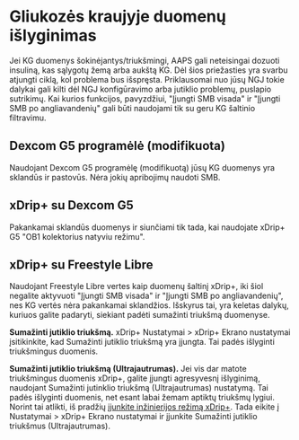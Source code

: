 # Gliukozės kraujyje duomenų išlyginimas

Jei KG duomenys šokinėjantys/triukšmingi, AAPS gali neteisingai dozuoti insuliną, kas sąlygotų žemą arba aukštą KG. Dėl šios priežasties yra svarbu atjungti ciklą, kol problema bus išspręsta. Priklausomai nuo jūsų NGJ tokie dalykai gali kilti dėl NGJ konfigūravimo arba jutiklio problemų, puslapio sutrikimų. Kai kurios funkcijos, pavyzdžiui, "Įjungti SMB visada" ir "Įjungti SMB po angliavandenių" gali būti naudojami tik su geru KG šaltinio filtravimu.

## Dexcom G5 programėlė (modifikuota)

Naudojant Dexcom G5 programėlę (modifikuotą) jūsų KG duomenys yra sklandūs ir pastovūs. Nėra jokių apribojimų naudoti SMB.

## xDrip+ su Dexcom G5

Pakankamai sklandūs duomenys ir siunčiami tik tada, kai naudojate xDrip+ G5 "OB1 kolektorius natyviu režimu".

## xDrip+ su Freestyle Libre

Naudojant Freestyle Libre vertes kaip duomenų šaltinį xDrip+, iki šiol negalite aktyvuoti "Įjungti SMB visada" ir "Įjungti SMB po angliavandenių", nes KG vertės nėra pakankamai sklandžios. Išskyrus tai, yra keletas dalykų, kuriuos galite padaryti, siekiant padėti sumažinti triukšmą duomenyse.

**Sumažinti jutiklio triukšmą.** xDrip+ Nustatymai > xDrip+ Ekrano nustatymai įsitikinkite, kad Sumažinti jutiklio triukšmą yra įjungta. Tai padės išlyginti triukšmingus duomenis.

**Sumažinti jutiklio triukšmą (Ultrajautrumas).** Jei vis dar matote triukšmingus duomenis xDrip+, galite įjungti agresyvesnį išlyginimą, naudojant Sumažinti jutinklio triukšmą (Ultrajautrumas) nustatymą. Tai padės išlyginti duomenis, net esant labai žemam aptiktų triukšmų lygiui. Norint tai atlikti, iš pradžių [įjunkite inžinierijos režimą xDrip+](https://github.com/MilosKozak/AndroidAPS/wiki/Enabling-Engineering-Mode-in-xDrip). Tada eikite į Nustatymai > xDrip+ Ekrano nustatymai ir įjunkite Sumažinti jutiklio triukšmus (Ultrajautrumas).